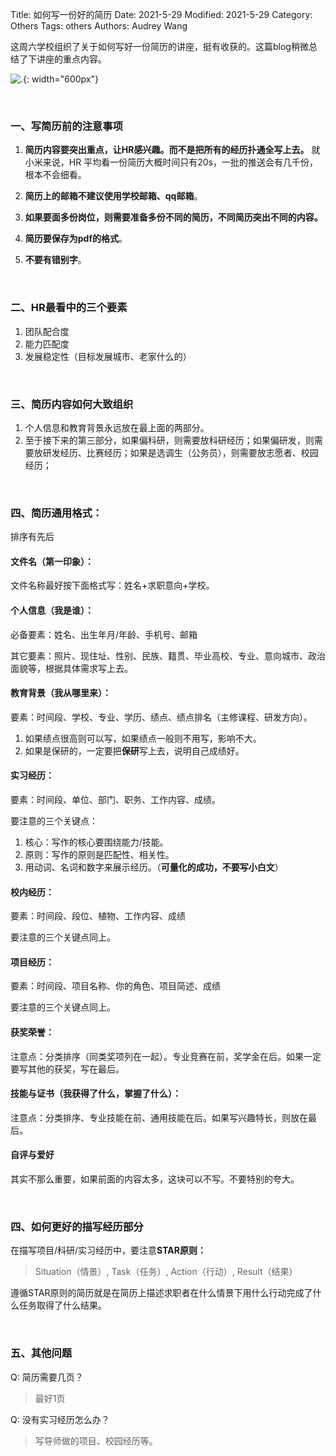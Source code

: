 Title: 如何写一份好的简历
Date: 2021-5-29
Modified: 2021-5-29
Category: Others
Tags: others
Authors: Audrey Wang

这周六学校组织了关于如何写好一份简历的讲座，挺有收获的。这篇blog稍微总结了下讲座的重点内容。

![.]({static}/pictures/cv_meeting.png){: width="600px"}

<br />
 
### 一、写简历前的注意事项

1. **简历内容要突出重点，让HR感兴趣。而不是把所有的经历扑通全写上去。** 就小米来说，HR 平均看一份简历大概时间只有20s，一批的推送会有几千份，根本不会细看。

2. **简历上的邮箱不建议使用学校邮箱、qq邮箱**。

3. **如果要面多份岗位，则需要准备多份不同的简历，不同简历突出不同的内容。**

4. **简历要保存为pdf的格式**。

5. **不要有错别字**。

<br />

### 二、HR最看中的三个要素

1. 团队配合度
2. 能力匹配度
3. 发展稳定性（目标发展城市、老家什么的）

<br />

### 三、简历内容如何大致组织

1. 个人信息和教育背景永远放在最上面的两部分。
2. 至于接下来的第三部分，如果偏科研，则需要放科研经历；如果偏研发，则需要放研发经历、比赛经历；如果是选调生（公务员），则需要放志愿者、校园经历；

<br />

### 四、简历通用格式：
排序有先后

#### 文件名（第一印象）：
文件名称最好按下面格式写：姓名+求职意向+学校。

#### 个人信息（我是谁）：
必备要素：姓名、出生年月/年龄、手机号、邮箱

其它要素：照片、现住址、性别、民族、籍贯、毕业高校、专业、意向城市、政治面貌等，根据具体需求写上去。

#### 教育背景（我从哪里来）：
要素：时间段、学校、专业、学历、绩点、绩点排名（主修课程、研发方向）。

1. 如果绩点很高则可以写，如果绩点一般则不用写，影响不大。
2. 如果是保研的，一定要把**保研**写上去，说明自己成绩好。

#### 实习经历：
要素：时间段、单位、部门、职务、工作内容、成绩。

要注意的三个关键点：
1. 核心：写作的核心要围绕能力/技能。
2. 原则：写作的原则是匹配性、相关性。
3. 用动词、名词和数字来展示经历。（**可量化的成功，不要写小白文**）

#### 校内经历：
要素：时间段、段位、植物、工作内容、成绩

要注意的三个关键点同上。

#### 项目经历：
要素：时间段、项目名称、你的角色、项目简述、成绩

要注意的三个关键点同上。

#### 获奖荣誉：
注意点：分类排序（同类奖项列在一起）。专业竞赛在前，奖学金在后。如果一定要写其他的获奖，写在最后。

#### 技能与证书（我获得了什么，掌握了什么）：
注意点：分类排序、专业技能在前、通用技能在后。如果写兴趣特长，则放在最后。

#### 自评与爱好
其实不那么重要，如果前面的内容太多，这块可以不写。不要特别的夸大。

<br />

### 四、如何更好的描写经历部分
在描写项目/科研/实习经历中，要注意**STAR原则：**

> Situation（情景）, Task（任务）, Action（行动）, Result（结果）

遵循STAR原则的简历就是在简历上描述求职者在什么情景下用什么行动完成了什么任务取得了什么结果。


<br />

### 五、其他问题
Q: 简历需要几页？
> 最好1页

Q: 没有实习经历怎么办？
> 写导师做的项目、校园经历等。
